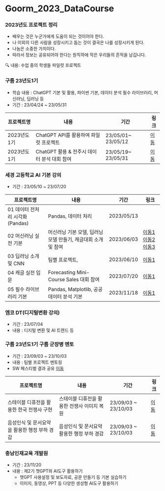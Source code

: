 # Goorm_2023_DataCourse
 
### 2023년도 프로젝트 정리

* 배우는 것은 누군가에게 도움이 되는 것이어야 한다. 
* 나 이외의 다른 사람을 성장시키고 돕는 것이 결국은 나를 성장시키게 된다. 
* 나눔은 소중한 가치이다.
* 따라서 정보는 공유되어야 한다는 원칙하에 작은 우리들의 흔적을 남깁니다.


🔍 내용: 수업 중의 학생들 파일럿 프로젝트
### 구름 23년도1기
 * 학습 내용 : ChatGPT 기본 및 활용, 파이썬 기본, 데이터 분석 필수 라이브러리, 머신러닝, 딥러닝 등
 * 기간 : 23/04/24 ~ 23/05/31

| 프로젝트명 | 내용 | 기간 | 링크 |
| --- | --- | --- | --- |
| 2023년도 1기 | ChatGPT API를 활용하여 파일럿 프로젝트 |23/05/01~ 23/05/12 | [이동](https://github.com/LDJWJ/Goorm_2023_DataCourse/tree/main/Goorm_01_01_Project_First)
| 2023년도 1기 | ChatGPT 활용 & 전주시 데이터 분석 대회 참여 |23/05/19~ 23/05/31 | [이동](https://github.com/LDJWJ/Goorm_2023_DataCourse/tree/main/Goorm_01_02_Project_Second)

### 세경 고등학교 AI 기본 강의
 * 기간 : 23/05/10 ~ 23/07/20

| 프로젝트명 | 내용 | 기간 | 링크 |
| --- | --- | --- | --- |
| 01 데이터 전처리 시각화(Pandas) | Pandas, 데이터 처리 | 2023/05/13 | 
| 02 머신러닝 실전 기본 | 머신러닝 기본 모델, 딥러닝 모델 만들기, 캐글대회 소개 및 참여 | 2023/06/03 | [이동1](https://ldjwj.github.io/WJDataClass/DL_BASIC/DL_BASIC_01_01_C2.html) [이동2](https://ldjwj.github.io/WJDataClass/DL_BASIC/DL_BASIC_01_01_C3.html) [이동3](https://ldjwj.github.io/WJDataClass/DL_BASIC/DL_BASIC_01_01_C4.html)
| 03 딥러닝 소개 및 CNN | 팀별 프로젝트,  | 2023/06/10 | [이동1](https://ldjwj.github.io/WJDataClass/01_02_CNNSTART.html)
| 04 캐글 실전 입문 | Forecasting Mini-Course Sales 대회 참여  | 2023/07/20 | [이동1](https://ldjwj.github.io/WJDataClass/01_03_KAGGLEIN.html)
| 05 필수 라이브러리 기본 | Pandas, Matplotlib, 공공데이터 분석 기본  | 2023/11/18 | [이동1](https://ldjwj.github.io/WJDataClass/01_LIB_START01.html)

### 엠코 DT(디지털변환 강의)
 * 기간 : 23/07/04
 * 내용 : 디지털 변환 및 AI 트렌드 등


### 구름 23년도1기 구름 군장병 멘토
 * 기간 : 23/09/03 ~ 23/10/03
 * 내용 : 팀별 프로젝트 멘토링
 * SW 페스티벌 결과 공유 [이동](https://www.software.kr/festival/kor/contents.do?menuPos=1)

| 프로젝트명 | 내용 | 기간 | 링크 |
| --- | --- | --- | --- |
| 스테이블 디퓨전을 활용한 한국 전쟁사 구현 | 스테이블 디퓨전을 활용한 전쟁사 이미지 복원 | 23/09/03 ~ 23/10/03 | [이동](https://github.com/LDJWJ/Goorm_2023_DataCourse/tree/main/Goorm_01_01_Project_First)
| 음성인식 및 문서요약을 활용한 행정 부하 경감 | 음성인식 및 문서요약 활용한 행정 부하 경감 | 23/09/03 ~ 23/10/03 | [이동](https://www.notion.so/23milaiprj/23-AI-_-d6e38f6a07b44b079298f36cb515e19f)

### 충남인재교육 개발원
 * 기간 : 23/11/20
 * 내용 : 제2기 챗GPT와 AI도구 활용하기
    - 챗GPT 사용설정 및 보도자료, 공문 만들기 등 기본 실습하기
    - 이미지, 동영상, PPT 등 다양한 생성형 AI도구 활용하기

